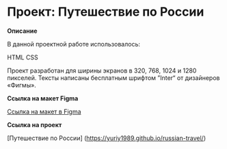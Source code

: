 # Проект: Путешествие по России

**Описание**

В данной проектной работе использовалось:

HTML
CSS

Проект разработан для ширины экранов в 320, 768, 1024 и 1280 пикселей. Тексты написаны бесплатным шрифтом ”Inter“ от дизайнеров «Фигмы».

**Ссылка на макет Figma**

[Ссылка на макет в Figma](https://www.figma.com/file/5S2WSbEFL6awjVWJ0NWL8Q/Sprint-3_-Russia-_-desktop-mobile?node-id=28503%3A0)

**Ссылка на проект**

[Путешествие по России] (https://yuriy1989.github.io/russian-travel/)

